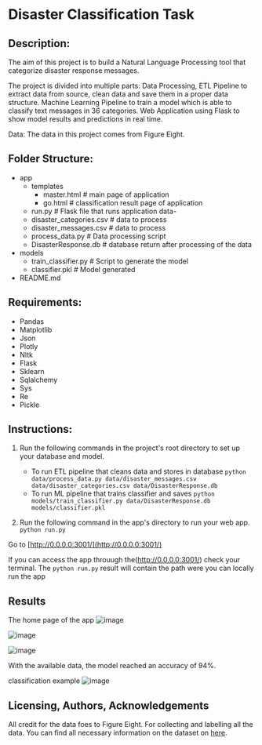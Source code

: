 # Disaster Classification Task

## Description:
The aim of this project is to build a Natural Language Processing tool that categorize disaster response messages.

The project is divided into multiple parts:
Data Processing, ETL Pipeline to extract data from source, clean data and save them in a proper data structure.
Machine Learning Pipeline to train a model which is able to classify text messages in 36 categories.
Web Application using Flask to show model results and predictions in real time.

Data:
The data in this project comes from Figure Eight.

## Folder Structure:

- app
    - templates
        - master.html # main page of application
        - go.html # classification result page of application
    - run.py # Flask file that runs application
data- 
    - disaster_categories.csv # data to process
    - disaster_messages.csv # data to process
    - process_data.py # Data processing script
    - DisasterResponse.db # database return after processing of the data
- models
    - train_classifier.py # Script to generate the model
    - classifier.pkl # Model generated
- README.md

## Requirements:

- Pandas
- Matplotlib
- Json
- Plotly
- Nltk
- Flask
- Sklearn
- Sqlalchemy
- Sys
- Re
- Pickle

## Instructions:

1. Run the following commands in the project's root directory to set up your database and model.

    - To run ETL pipeline that cleans data and stores in database
        `python data/process_data.py data/disaster_messages.csv data/disaster_categories.csv data/DisasterResponse.db`
    - To run ML pipeline that trains classifier and saves
        `python models/train_classifier.py data/DisasterResponse.db models/classifier.pkl`


2. Run the following command in the app's directory to run your web app.
    `python run.py`

Go to [http://0.0.0.0:3001/](http://0.0.0.0:3001/)

If you can access the app throuugh the(http://0.0.0.0:3001/) check your terminal. The `python run.py` result will contain the path were you can locally run the app


## Results

The home page of the app
![image](https://user-images.githubusercontent.com/23463800/163554067-1289c749-8be2-47b0-b551-faee4deaf53f.png)

![image](https://user-images.githubusercontent.com/23463800/163554100-ca5cdb52-2d98-4828-801b-ece4bd8d45ff.png)

![image](https://user-images.githubusercontent.com/23463800/163554180-a1b8ec40-f108-4291-924d-aae92242444b.png)

With the available data, the model reached an accuracy of 94%.

classification example
![image](https://user-images.githubusercontent.com/23463800/163554474-574c895e-99f4-4c45-a5f6-bb655997e47d.png)



## Licensing, Authors, Acknowledgements

All credit for the data foes to Figure Eight. For collecting and labelling all the data. You can find all necessary information on the dataset on [here](https://www.figure-eight.com/).
